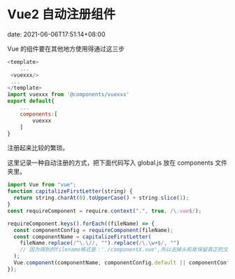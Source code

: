 # Vue2 自动注册组件

date: 2021-06-06T17:51:14+08:00

Vue 的组件要在其他地方使用得通过这三步

<!--more-->

```js
<template>
    ...
 <vuexxx/>
 ...
</template>
import vuexxx from '@components/vuexxx'
export default{
    ...
    components:[
        vuexxx
    ]
}
```

注册起来比较的繁琐。

这里记录一种自动注册的方式，把下面代码写入 global.js 放在 components 文件夹里。

```js
import Vue from "vue";
function capitalizeFirstLetter(string) {
  return string.charAt(0).toUpperCase() + string.slice(1);
}
const requireComponent = require.context(".", true, /\.vue$/);

requireComponent.keys().forEach((fileName) => {
  const componentConfig = requireComponent(fileName);
  const componentName = capitalizeFirstLetter(
    fileName.replace(/^\.\//, "").replace(/\.\w+$/, "")
    // 因为得到的filename格式是：'./componentX.vue',所以去掉头和尾保留真正的文件名
  );
  Vue.component(componentName, componentConfig.default || componentConfig);
});
```
